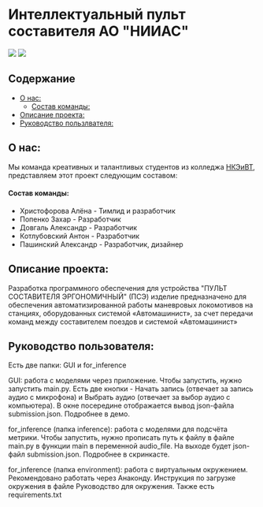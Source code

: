 # Интеллектуальный пульт составителя АО "НИИАС"
![](https://img.shields.io/badge/Made_by-НКЭиВТ-blue) ![](https://img.shields.io/badge/Python-3.12.x-yellow)

## Содержание
  - [О нас:](#о-нас)
    - [Состав команды:](#состав-команды)
  - [Описание проекта:](#описание-проекта)
  - [Руководство пользлвателя:](#руководство-пользователя)

## О нас:

Мы команда креативных и талантливых студентов из колледжа [НКЭиВТ](http://www.nke.ru/), представляем этот проект следующим составом:

#### Состав команды:
- Христофорова Алёна - Тимлид и разработчик
- Попенко Захар - Разработчик
- Довгаль Александр - Разработчик
- Котлубовский Антон - Разработчик
- Пашинский Александр - Разработчик, дизайнер

## Описание проекта:
Разработка программного обеспечения для устройства "ПУЛЬТ СОСТАВИТЕЛЯ ЭРГОНОМИЧНЫЙ" (ПСЭ) изделие предназначено для обеспечения автоматизированной работы маневровых локомотивов на станциях, оборудованных системой «Автомашинист», за счет передачи команд между составителем поездов и системой «Автомашинист»

## Руководство пользователя:
Есть две папки: GUI и for_inference

GUI: работа с моделями через приложение.
Чтобы запустить, нужно запустить main.py.
Есть две кнопки - Начать запись (отвечает за запись аудио с микрофона) и Выбрать аудио (отвечает за выбор аудио с компьютера). В окне посередине отображается вывод json-файла submission.json.
Подробнее в демо.

for_inference (папка inference): работа с моделями для подсчёта метрики.
Чтобы запустить, нужно прописать путь к файлу в файле main.py в функции main в переменной audio_file. На выходе будет json-файл submission.json.
Подробнее в скринкасте.

for_inference (папка environment): работа с виртуальным окружением.
Рекомендовано работать через Анаконду. Инструкция по загрузке окружения в файле Руководство для окружения.
Также есть requirements.txt
